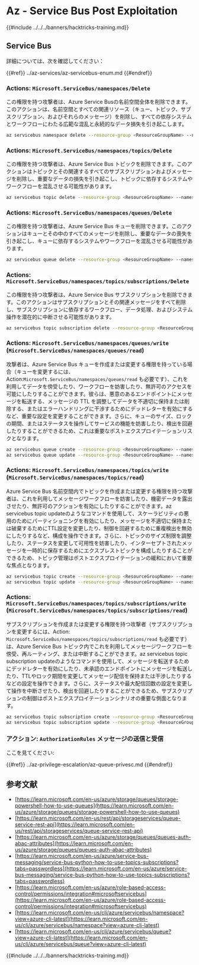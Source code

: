 # Az - Service Bus Post Exploitation

{{#include ../../../banners/hacktricks-training.md}}

## Service Bus

詳細については、次を確認してください：

{{#ref}}
../az-services/az-servicebus-enum.md
{{#endref}}

### Actions: `Microsoft.ServiceBus/namespaces/Delete`

この権限を持つ攻撃者は、Azure Service Busの名前空間全体を削除できます。このアクションは、名前空間とすべての関連リソース（キュー、トピック、サブスクリプション、およびそれらのメッセージ）を削除し、すべての依存システムとワークフローにわたる広範な混乱と永続的なデータ損失を引き起こします。
```bash
az servicebus namespace delete --resource-group <ResourceGroupName> --name <NamespaceName>
```
### Actions: `Microsoft.ServiceBus/namespaces/topics/Delete`

この権限を持つ攻撃者は、Azure Service Bus トピックを削除できます。このアクションはトピックとその関連するすべてのサブスクリプションおよびメッセージを削除し、重要なデータの損失を引き起こし、トピックに依存するシステムやワークフローを混乱させる可能性があります。
```bash
az servicebus topic delete --resource-group <ResourceGroupName> --namespace-name <NamespaceName> --name <TopicName>
```
### Actions: `Microsoft.ServiceBus/namespaces/queues/Delete`

この権限を持つ攻撃者は、Azure Service Bus キューを削除できます。このアクションはキューとその中のすべてのメッセージを削除し、重要なデータの喪失を引き起こし、キューに依存するシステムやワークフローを混乱させる可能性があります。
```bash
az servicebus queue delete --resource-group <ResourceGroupName> --namespace-name <NamespaceName> --name <QueueName>
```
### Actions: `Microsoft.ServiceBus/namespaces/topics/subscriptions/Delete`

この権限を持つ攻撃者は、Azure Service Bus サブスクリプションを削除できます。このアクションはサブスクリプションとその関連メッセージをすべて削除し、サブスクリプションに依存するワークフロー、データ処理、およびシステム操作を潜在的に中断させる可能性があります。
```bash
az servicebus topic subscription delete --resource-group <ResourceGroupName> --namespace-name <NamespaceName> --topic-name <TopicName> --name <SubscriptionName>
```
### Actions: `Microsoft.ServiceBus/namespaces/queues/write` (`Microsoft.ServiceBus/namespaces/queues/read`)

攻撃者は、Azure Service Bus キューを作成または変更する権限を持っている場合（キューを変更するには、Action:`Microsoft.ServiceBus/namespaces/queues/read` も必要です）、これを利用してデータを傍受したり、ワークフローを妨害したり、無許可のアクセスを可能にしたりすることができます。彼らは、悪意のあるエンドポイントにメッセージを転送する、メッセージの TTL を調整してデータを不適切に保持または削除する、またはエラーハンドリングに干渉するためにデッドレターを有効にするなど、重要な設定を変更することができます。さらに、キューのサイズ、ロックの期間、またはステータスを操作してサービスの機能を妨害したり、検出を回避したりすることができるため、これは重要なポストエクスプロイテーションリスクとなります。
```bash
az servicebus queue create --resource-group <ResourceGroupName> --namespace-name <NamespaceName> --name <QueueName>
az servicebus queue update --resource-group <ResourceGroupName> --namespace-name <NamespaceName> --name <QueueName>
```
### Actions: `Microsoft.ServiceBus/namespaces/topics/write` (`Microsoft.ServiceBus/namespaces/topics/read`)

Azure Service Bus 名前空間内でトピックを作成または変更する権限を持つ攻撃者は、これを利用してメッセージワークフローを妨害したり、機密データを露出させたり、無許可のアクションを有効にしたりすることができます。az servicebus topic updateのようなコマンドを使用して、スケーラビリティの悪用のためにパーティショニングを有効にしたり、メッセージを不適切に保持または破棄するためにTTL設定を変更したり、制御を回避するために重複検出を無効にしたりするなど、構成を操作できます。さらに、トピックのサイズ制限を調整したり、ステータスを変更して可用性を妨害したり、インターセプトされたメッセージを一時的に保存するためにエクスプレストピックを構成したりすることができるため、トピック管理はポストエクスプロイテーションの緩和において重要な焦点となります。
```bash
az servicebus topic create --resource-group <ResourceGroupName> --namespace-name <NamespaceName> --name <TopicName>
az servicebus topic update --resource-group <ResourceGroupName> --namespace-name <NamespaceName> --name <TopicName>
```
### Actions: `Microsoft.ServiceBus/namespaces/topics/subscriptions/write` (`Microsoft.ServiceBus/namespaces/topics/subscriptions/read`)

サブスクリプションを作成または変更する権限を持つ攻撃者（サブスクリプションを変更するには、Action: `Microsoft.ServiceBus/namespaces/topics/subscriptions/read` も必要です）は、Azure Service Bus トピック内でこれを利用してメッセージワークフローを傍受、再ルーティング、または中断することができます。az servicebus topic subscription updateのようなコマンドを使用して、メッセージを転送するためにデッドレターを有効にしたり、未承認のエンドポイントにメッセージを転送したり、TTLやロック期間を変更してメッセージ配信を保持または干渉したりするなどの設定を操作できます。さらに、ステータスや最大配信回数の設定を変更して操作を中断させたり、検出を回避したりすることができるため、サブスクリプションの制御はポストエクスプロイテーションシナリオの重要な側面となります。
```bash
az servicebus topic subscription create --resource-group <ResourceGroupName> --namespace-name <NamespaceName> --topic-name <TopicName> --name <SubscriptionName>
az servicebus topic subscription update --resource-group <ResourceGroupName> --namespace-name <NamespaceName> --topic-name <TopicName> --name <SubscriptionName>
```
### アクション: `AuthorizationRules` メッセージの送信と受信

ここを見てください:

{{#ref}}
../az-privilege-escalation/az-queue-privesc.md
{{#endref}}

## 参考文献

- [https://learn.microsoft.com/en-us/azure/storage/queues/storage-powershell-how-to-use-queues](https://learn.microsoft.com/en-us/azure/storage/queues/storage-powershell-how-to-use-queues)
- [https://learn.microsoft.com/en-us/rest/api/storageservices/queue-service-rest-api](https://learn.microsoft.com/en-us/rest/api/storageservices/queue-service-rest-api)
- [https://learn.microsoft.com/en-us/azure/storage/queues/queues-auth-abac-attributes](https://learn.microsoft.com/en-us/azure/storage/queues/queues-auth-abac-attributes)
- [https://learn.microsoft.com/en-us/azure/service-bus-messaging/service-bus-python-how-to-use-topics-subscriptions?tabs=passwordless](https://learn.microsoft.com/en-us/azure/service-bus-messaging/service-bus-python-how-to-use-topics-subscriptions?tabs=passwordless)
- [https://learn.microsoft.com/en-us/azure/role-based-access-control/permissions/integration#microsoftservicebus](https://learn.microsoft.com/en-us/azure/role-based-access-control/permissions/integration#microsoftservicebus)
- [https://learn.microsoft.com/en-us/cli/azure/servicebus/namespace?view=azure-cli-latest](https://learn.microsoft.com/en-us/cli/azure/servicebus/namespace?view=azure-cli-latest)
- [https://learn.microsoft.com/en-us/cli/azure/servicebus/queue?view=azure-cli-latest](https://learn.microsoft.com/en-us/cli/azure/servicebus/queue?view=azure-cli-latest)

{{#include ../../../banners/hacktricks-training.md}}
